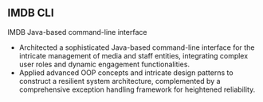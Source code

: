 ## IMDB CLI

IMDB Java-based command-line interface

- Architected a sophisticated Java-based command-line interface for the intricate management of media and staff entities, integrating complex user roles and dynamic engagement functionalities.
- Applied advanced OOP concepts and intricate design patterns to construct a resilient system architecture, complemented by a comprehensive exception handling framework for heightened reliability.
